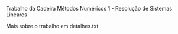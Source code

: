 Trabalho da Cadeira Métodos Numéricos 1 - Resolução de Sistemas Lineares

Mais sobre o trabalho em detalhes.txt